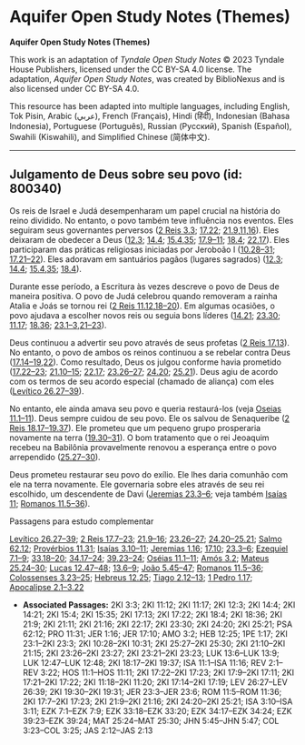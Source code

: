 # Aquifer Open Study Notes (Themes)

**Aquifer Open Study Notes (Themes)**

This work is an adaptation of *Tyndale Open Study Notes* © 2023 Tyndale House Publishers, licensed under the CC BY\-SA 4\.0 license. The adaptation, *Aquifer Open Study Notes*, was created by BiblioNexus and is also licensed under CC BY\-SA 4\.0\.

This resource has been adapted into multiple languages, including English, Tok Pisin, Arabic (عربي), French (Français), Hindi (हिंदी), Indonesian (Bahasa Indonesia), Portuguese (Português), Russian (Русский), Spanish (Español), Swahili (Kiswahili), and Simplified Chinese (简体中文).



--------------------------------

## Julgamento de Deus sobre seu povo (id: 800340)

Os reis de Israel e Judá desempenharam um papel crucial na história do reino dividido. No entanto, o povo também teve influência nos eventos. Eles seguiram seus governantes perversos ([2 Reis 3\.3](https://ref.ly/2Kgs3:3); [17\.22](https://ref.ly/2Kgs17:22); [21\.9](https://ref.ly/2Kgs21:9),[11](https://ref.ly/2Kgs21:11),[16](https://ref.ly/2Kgs21:16)). Eles deixaram de obedecer a Deus ([12\.3](https://ref.ly/2Kgs12:3); [14\.4](https://ref.ly/2Kgs14:4); [15\.4](https://ref.ly/2Kgs15:4),[35](https://ref.ly/2Kgs15:35); [17\.9–11](https://ref.ly/2Kgs17:9-2Kgs17:11); [18\.4](https://ref.ly/2Kgs18:4); [22\.17](https://ref.ly/2Kgs22:17)). Eles participaram das práticas religiosas iniciadas por Jeroboão I ([10\.28–31](https://ref.ly/2Kgs10:28-2Kgs10:31); [17\.21–22](https://ref.ly/2Kgs17:21-2Kgs17:22)). Eles adoravam em santuários pagãos (lugares sagrados) ([12\.3](https://ref.ly/2Kgs12:3); [14\.4](https://ref.ly/2Kgs14:4); [15\.4](https://ref.ly/2Kgs15:4),[35](https://ref.ly/2Kgs15:35); [18\.4](https://ref.ly/2Kgs18:4)).

Durante esse período, a Escritura às vezes descreve o povo de Deus de maneira positiva. O povo de Judá celebrou quando removeram a rainha Atalia e Joás se tornou rei ([2 Reis 11\.12](https://ref.ly/2Kgs11:12),[18–20](https://ref.ly/2Kgs11:18-2Kgs11:20)). Em algumas ocasiões, o povo ajudava a escolher novos reis ou seguia bons líderes ([14\.21](https://ref.ly/2Kgs14:21); [23\.30](https://ref.ly/2Kgs23:30); [11\.17](https://ref.ly/2Kgs11:17); [18\.36](https://ref.ly/2Kgs18:36); [23\.1–3](https://ref.ly/2Kgs23:1-2Kgs23:3),[21–23](https://ref.ly/2Kgs23:21-2Kgs23:23)).

Deus continuou a advertir seu povo através de seus profetas ([2 Reis 17\.13](https://ref.ly/2Kgs17:13)). No entanto, o povo de ambos os reinos continuou a se rebelar contra Deus ([17\.14–19](https://ref.ly/2Kgs17:14-2Kgs17:19),[22](https://ref.ly/2Kgs17:22)). Como resultado, Deus os julgou conforme havia prometido ([17\.22–23](https://ref.ly/2Kgs17:22-2Kgs17:23); [21\.10–15](https://ref.ly/2Kgs21:10-2Kgs21:15); [22\.17](https://ref.ly/2Kgs22:17); [23\.26–27](https://ref.ly/2Kgs23:26-2Kgs23:27); [24\.20](https://ref.ly/2Kgs24:20); [25\.21](https://ref.ly/2Kgs25:21)). Deus agiu de acordo com os termos de seu acordo especial (chamado de aliança) com eles ([Levítico 26\.27–39](https://ref.ly/Lev26:27-Lev26:39)).

No entanto, ele ainda amava seu povo e queria restaurá\-los (veja [Oseias 11\.1–11](https://ref.ly/Hos11:1-Hos11:11)). Deus sempre cuidou de seu povo. Ele os salvou de Senaqueribe ([2 Reis 18\.17–19\.37](https://ref.ly/2Kgs18:17-2Kgs19:37)). Ele prometeu que um pequeno grupo prosperaria novamente na terra ([19\.30–31](https://ref.ly/2Kgs19:30-2Kgs19:31)). O bom tratamento que o rei Jeoaquim recebeu na Babilônia provavelmente renovou a esperança entre o povo arrependido ([25\.27–30](https://ref.ly/2Kgs25:27-2Kgs25:30)).

Deus prometeu restaurar seu povo do exílio. Ele lhes daria comunhão com ele na terra novamente. Ele governaria sobre eles através de seu rei escolhido, um descendente de Davi ([Jeremias 23\.3–6](https://ref.ly/Jer23:3-Jer23:6); veja também [Isaías 11](https://ref.ly/Isa11:1-Isa11:16); [Romanos 11\.5–36](https://ref.ly/Rom11:5-Rom11:36)).

Passagens para estudo complementar

[Levítico 26\.27–39](https://ref.ly/Lev26:27-Lev26:39); [2 Reis 17\.7–23](https://ref.ly/2Kgs17:7-2Kgs17:23); [21\.9–16](https://ref.ly/2Kgs21:9-2Kgs21:16); [23\.26–27](https://ref.ly/2Kgs23:26-2Kgs23:27); [24\.20–25\.21](https://ref.ly/2Kgs24:20-2Kgs25:21); [Salmo 62\.12](https://ref.ly/Ps62:12); [Provérbios 11\.31](https://ref.ly/Prov11:31); [Isaías 3\.10–11](https://ref.ly/Isa3:10-Isa3:11); [Jeremias 1\.16](https://ref.ly/Jer1:16); [17\.10](https://ref.ly/Jer17:10); [23\.3–6](https://ref.ly/Jer23:3-Jer23:6); [Ezequiel 7\.1–9](https://ref.ly/Ezek7:1-Ezek7:9); [33\.18–20](https://ref.ly/Ezek33:18-Ezek33:20); [34\.17–24](https://ref.ly/Ezek34:17-Ezek34:24); [39\.23–24](https://ref.ly/Ezek39:23-Ezek39:24); [Oséias 11\.1–11](https://ref.ly/Hos11:1-Hos11:11); [Amós 3\.2](https://ref.ly/Amos3:2); [Mateus 25\.24–30](https://ref.ly/Matt25:24-Matt25:30); [Lucas 12\.47–48](https://ref.ly/Luke12:47-Luke12:48); [13\.6–9](https://ref.ly/Luke13:6-Luke13:9); [João 5\.45–47](https://ref.ly/John5:45-John5:47); [Romanos 11\.5–36](https://ref.ly/Rom11:5-Rom11:36); [Colossenses 3\.23–25](https://ref.ly/Col3:23-Col3:25); [Hebreus 12\.25](https://ref.ly/Heb12:25); [Tiago 2\.12–13](https://ref.ly/Jas2:12-Jas2:13); [1 Pedro 1\.17](https://ref.ly/1Pet1:17); [Apocalipse 2\.1–3\.22](https://ref.ly/Rev2:1-Rev3:22)

* **Associated Passages:** 2KI 3:3; 2KI 11:12; 2KI 11:17; 2KI 12:3; 2KI 14:4; 2KI 14:21; 2KI 15:4; 2KI 15:35; 2KI 17:13; 2KI 17:22; 2KI 18:4; 2KI 18:36; 2KI 21:9; 2KI 21:11; 2KI 21:16; 2KI 22:17; 2KI 23:30; 2KI 24:20; 2KI 25:21; PSA 62:12; PRO 11:31; JER 1:16; JER 17:10; AMO 3:2; HEB 12:25; 1PE 1:17; 2KI 23:1–2KI 23:3; 2KI 10:28–2KI 10:31; 2KI 25:27–2KI 25:30; 2KI 21:10–2KI 21:15; 2KI 23:26–2KI 23:27; 2KI 23:21–2KI 23:23; LUK 13:6–LUK 13:9; LUK 12:47–LUK 12:48; 2KI 18:17–2KI 19:37; ISA 11:1–ISA 11:16; REV 2:1–REV 3:22; HOS 11:1–HOS 11:11; 2KI 17:22–2KI 17:23; 2KI 17:9–2KI 17:11; 2KI 17:21–2KI 17:22; 2KI 11:18–2KI 11:20; 2KI 17:14–2KI 17:19; LEV 26:27–LEV 26:39; 2KI 19:30–2KI 19:31; JER 23:3–JER 23:6; ROM 11:5–ROM 11:36; 2KI 17:7–2KI 17:23; 2KI 21:9–2KI 21:16; 2KI 24:20–2KI 25:21; ISA 3:10–ISA 3:11; EZK 7:1–EZK 7:9; EZK 33:18–EZK 33:20; EZK 34:17–EZK 34:24; EZK 39:23–EZK 39:24; MAT 25:24–MAT 25:30; JHN 5:45–JHN 5:47; COL 3:23–COL 3:25; JAS 2:12–JAS 2:13

